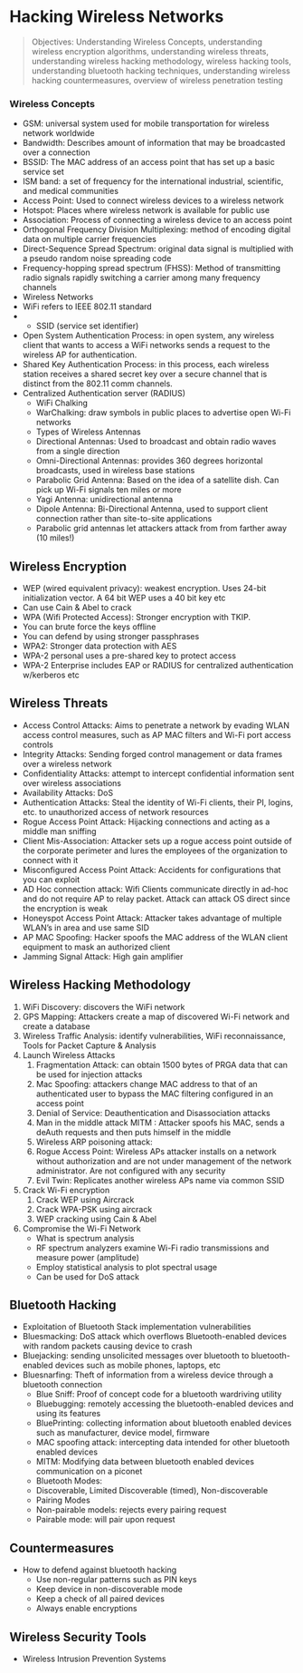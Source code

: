 # Hacking Wireless Networks

> Objectives: Understanding Wireless Concepts, understanding wireless encryption algorithms, understanding wireless threats, understanding wireless hacking methodology, wireless hacking tools, understanding bluetooth hacking techniques, understanding wireless hacking countermeasures, overview of wireless penetration testing

### Wireless Concepts

* GSM: universal system used for mobile transportation for wireless network worldwide
* Bandwidth: Describes amount of information that may be broadcasted over a connection
* BSSID: The MAC address of an access point that has set up a basic service set
* ISM band: a set of frequency for the international industrial, scientific, and medical communities
* Access Point: Used to connect wireless devices to a wireless network
* Hotspot: Places where wireless network is available for public use 
* Association: Process of connecting a wireless device to an access point 
* Orthogonal Frequency Division Multiplexing: method of encoding digital data on multiple carrier frequencies 
* Direct-Sequence Spread Spectrum: original data signal is multiplied with a pseudo random noise spreading code
* Frequency-hopping spread spectrum \(FHSS\): Method of transmitting radio signals rapidly switching a carrier among many frequency channels 
* Wireless Networks
* WiFi refers to IEEE 802.11 standard
* * SSID \(service set identifier\)
* Open System Authentication Process: in open system, any wireless client that wants to access a WiFi networks sends a request to the wireless AP for authentication.
* Shared Key Authentication Process: in this process, each wireless station receives a shared secret key over a secure channel that is distinct from the 802.11 comm channels.
* Centralized Authentication server \(RADIUS\)
  * WiFi Chalking
  * WarChalking: draw symbols in public places to advertise open Wi-Fi networks
  * Types of Wireless Antennas
  * Directional Antennas: Used to broadcast and obtain radio waves from a single direction
  * Omni-Directional Antennas: provides 360 degrees horizontal broadcasts, used in wireless base stations
  * Parabolic Grid Antenna: Based on the idea of a satellite dish. Can pick up Wi-Fi signals ten miles or more 
  * Yagi Antenna: unidirectional antenna
  * Dipole Antenna: Bi-Directional Antenna, used to support client connection rather than site-to-site applications
  * Parabolic grid antennas let attackers attack from from farther away \(10 miles!\)

## Wireless Encryption

* WEP \(wired equivalent privacy\): weakest encryption. Uses 24-bit initialization vector. A 64 bit WEP uses a 40 bit key etc
* Can use Cain & Abel to crack
* WPA \(Wifi Protected Access\): Stronger encryption with TKIP.
* You can brute force the keys offline
* You can defend by using stronger passphrases
* WPA2: Stronger data protection with AES
* WPA-2 personal uses a pre-shared key to protect access
* WPA-2 Enterprise includes EAP or RADIUS for centralized authentication w/kerberos etc

## Wireless Threats

* Access Control Attacks: Aims to penetrate a network by evading WLAN access control measures, such as AP MAC filters and Wi-Fi port access controls
* Integrity Attacks: Sending forged control management or data frames over a wireless network
* Confidentiality Attacks: attempt to intercept confidential information sent over wireless associations
* Availability Attacks: DoS
* Authentication Attacks: Steal the identity of Wi-Fi clients, their PI, logins, etc. to unauthorized access of network resources
* Rogue Access Point Attack: Hijacking connections and acting as a middle man sniffing 
* Client Mis-Association: Attacker sets up a rogue access point outside of the corporate perimeter and lures the employees of the organization to connect with it 
* Misconfigured Access Point Attack: Accidents for configurations that you can exploit
* AD Hoc connection attack: Wifi Clients communicate directly in ad-hoc and do not require AP to relay packet. Attack can attack OS direct since the encryption is weak
* Honeyspot Access Point Attack: Attacker takes advantage of multiple WLAN’s in area and use same SID 
* AP MAC Spoofing: Hacker spoofs the MAC address of the WLAN client equipment to mask an authorized client 
* Jamming Signal Attack: High gain amplifier 

## Wireless Hacking Methodology

1. WiFi Discovery: discovers the WiFi network
2. GPS Mapping: Attackers create a map of discovered Wi-Fi network and create a database
3. Wireless Traffic Analysis: identify vulnerabilities, WiFi reconnaissance, Tools for Packet Capture & Analysis
4. Launch Wireless Attacks
   1. Fragmentation Attack: can obtain 1500 bytes of PRGA data that can be used for injection attacks
   2. Mac Spoofing: attackers change MAC address to that of an authenticated user to bypass the MAC filtering configured in an access point 
   3. Denial of Service: Deauthentication and Disassociation attacks
   4. Man in the middle attack MITM : Attacker spoofs his MAC, sends a deAuth requests and then puts himself in the middle
   5. Wireless ARP poisoning attack: 
   6. Rogue Access Point: Wireless APs attacker installs on a network without authorization and are not under management of the network administrator. Are not configured with any security
   7. Evil Twin: Replicates another wireless APs name via common SSID
5. Crack Wi-Fi encryption
   1. Crack WEP using Aircrack
   2. Crack WPA-PSK using aircrack
   3. WEP cracking using Cain & Abel
6. Compromise the Wi-Fi Network
   * What is spectrum analysis
   * RF spectrum analyzers examine Wi-Fi radio transmissions and measure power \(amplitude\)
   * Employ statistical analysis to plot spectral usage
   * Can be used for DoS attack

## Bluetooth Hacking

* Exploitation of Bluetooth Stack implementation vulnerabilities
* Bluesmacking: DoS attack which overflows Bluetooth-enabled devices with random packets causing device to crash
* Bluejacking: sending unsolicited messages over bluetooth to bluetooth-enabled devices such as mobile phones, laptops, etc
* Bluesnarfing: Theft of information from a wireless device through a bluetooth connection
  * Blue Sniff: Proof of concept code for a bluetooth wardriving utility 
  * Bluebugging: remotely accessing the bluetooth-enabled devices and using its features
  * BluePrinting: collecting information about bluetooth enabled devices such as manufacturer, device model, firmware
  * MAC spoofing attack: intercepting data intended for other bluetooth enabled devices 
  * MITM: Modifying data between bluetooth enabled devices communication on a piconet 
  * Bluetooth Modes:
  * Discoverable, Limited Discoverable \(timed\), Non-discoverable
  * Pairing Modes
  * Non-pairable models: rejects every pairing request
  * Pairable mode: will pair upon request

## Countermeasures

* How to defend against bluetooth hacking
  * Use non-regular patterns such as PIN keys
  * Keep device in non-discoverable mode
  * Keep a check of all paired devices
  * Always enable encryptions

## Wireless Security Tools

* Wireless Intrusion Prevention Systems 


